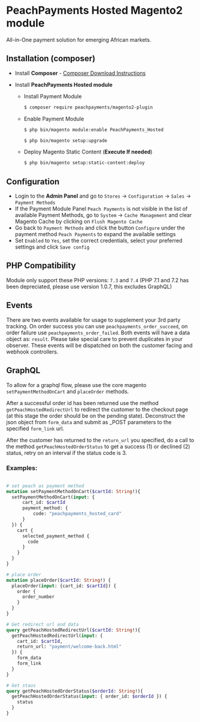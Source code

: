 # PeachPayments Hosted Magento2 module

All-in-One payment solution for emerging African markets.

## Installation (composer)

  * Install __Composer__ - [Composer Download Instructions](https://getcomposer.org/doc/00-intro.md)

  * Install __PeachPayments Hosted module__

    * Install Payment Module

        ```sh
        $ composer require peachpayments/magento2-plugin
        ```

    * Enable Payment Module

        ```sh
        $ php bin/magento module:enable PeachPayments_Hosted
        ```

        ```sh
        $ php bin/magento setup:upgrade
        ```
    * Deploy Magento Static Content (__Execute If needed__)

        ```sh
        $ php bin/magento setup:static-content:deploy
        ```

## Configuration

  * Login to the __Admin Panel__ and go to ```Stores``` -> ```Configuration``` -> ```Sales``` -> ```Payment Methods```
  * If the Payment Module Panel ```Peach Payments``` is not visible in the list of available Payment Methods,
  go to  ```System``` -> ```Cache Management``` and clear Magento Cache by clicking on ```Flush Magento Cache```
  * Go back to ```Payment Methods``` and click the button ```Configure``` under the payment method ```Peach Payments``` to expand the available settings
  * Set ```Enabled``` to ```Yes```, set the correct credentials, select your preferred settings and click ```Save config```

## PHP Compatibility

Module only support these PHP versions: `7.3` and `7.4` (PHP 7.1 and 7.2 has been depreciated, please use version 1.0.7, this excludes GraphQL)

## Events

There are two events available for usage to supplement your 3rd party tracking. On order success you can use `peachpayments_order_succeed`, on order failure use `peachpayments_order_failed`. Both events will have a data object as: `result`. Please take special care to prevent duplicates in your observer. These events will be dispatched on both the customer facing and webhook controllers.

## GraphQL

To allow for a graphql flow, please use the core magento `setPaymentMethodOnCart` and `placeOrder` methods.

After a successful order id has been returned use the method `getPeachHostedRedirectUrl` to redirect the customer to
the checkout page (at this stage the order should be on the pending state). Deconstruct the json object from `form_data`
and submit as _POST parameters to the specified `form_link` url.

After the customer has returned to the `return_url` you specified, do a call to the method `getPeachHostedOrderStatus`
to get a success (1) or declined (2) status, retry on an interval if the status code is 3.

### Examples:
```graphql

# set peach as payment method
mutation setPaymentMethodOnCart($cartId: String!){
  setPaymentMethodOnCart(input: {
      cart_id: $cartId
      payment_method: {
          code: "peachpayments_hosted_card"
      }
  }) {
    cart {
      selected_payment_method {
        code
      }
    }
  }
}

# place order
mutation placeOrder($cartId: String!) {
  placeOrder(input: {cart_id: $cartId}) {
    order {
      order_number
    }
  }
}

# Get redirect url and data
query getPeachHostedRedirectUrl($cartId: String!){
  getPeachHostedRedirectUrl(input: {
    cart_id: $cartId,
    return_url: "payment/welcome-back.html"
  }) {
    form_data
    form_link
  }
}

# Get staus
query getPeachHostedOrderStatus($orderId: String!){
  getPeachHostedOrderStatus(input: { order_id: $orderId }) {
    status
  }
}

```

